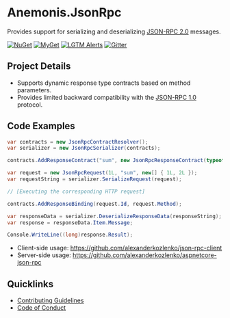 # Anemonis.JsonRpc

Provides support for serializing and deserializing [JSON-RPC 2.0](http://www.jsonrpc.org/specification) messages.

[![NuGet](https://img.shields.io/nuget/vpre/Anemonis.JsonRpc.svg?style=flat-square)](https://www.nuget.org/packages/Anemonis.JsonRpc)
[![MyGet](https://img.shields.io/myget/alexanderkozlenko/vpre/Anemonis.JsonRpc.svg?label=myget&style=flat-square)](https://www.myget.org/feed/alexanderkozlenko/package/nuget/Anemonis.JsonRpc)
[![LGTM Alerts](https://img.shields.io/lgtm/alerts/github/alexanderkozlenko/json-rpc.svg?style=flat-square)](https://lgtm.com/projects/g/alexanderkozlenko/json-rpc)
[![Gitter](https://img.shields.io/gitter/room/nwjs/nw.js.svg?style=flat-square)](https://gitter.im/anemonis/json-rpc)

## Project Details

- Supports dynamic response type contracts based on method parameters.
- Provides limited backward compatibility with the [JSON-RPC 1.0](http://www.jsonrpc.org/specification_v1) protocol.

## Code Examples

```cs
var contracts = new JsonRpcContractResolver();
var serializer = new JsonRpcSerializer(contracts);

contracts.AddResponseContract("sum", new JsonRpcResponseContract(typeof(long)));

var request = new JsonRpcRequest(1L, "sum", new[] { 1L, 2L });
var requestString = serializer.SerializeRequest(request);

// [Executing the corresponding HTTP request]

contracts.AddResponseBinding(request.Id, request.Method);

var responseData = serializer.DeserializeResponseData(responseString);
var response = responseData.Item.Message;

Console.WriteLine((long)response.Result);
```

- Client-side usage: https://github.com/alexanderkozlenko/json-rpc-client
- Server-side usage: https://github.com/alexanderkozlenko/aspnetcore-json-rpc

## Quicklinks

- [Contributing Guidelines](./CONTRIBUTING.md)
- [Code of Conduct](./CODE_OF_CONDUCT.md)
